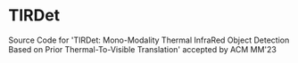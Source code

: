 # TIRDet
Source Code for 'TIRDet: Mono-Modality Thermal InfraRed Object Detection
Based on Prior Thermal-To-Visible Translation' accepted by ACM MM'23
